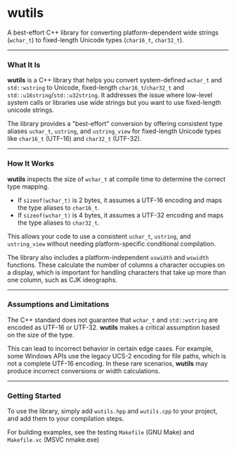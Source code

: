 # wutils

A best-effort C++ library for converting platform-dependent wide strings (`wchar_t`) to fixed-length Unicode types (`char16_t`, `char32_t`).

-----

### What It Is

**wutils** is a C++ library that helps you convert system-defined `wchar_t` and `std::wstring` to Unicode, fixed-length `char16_t`/`char32_t` and `std::u16string`/`std::u32string`. It addresses the issue where low-level system calls or libraries use wide strings but you want to use fixed-length unicode strings.

The library provides a "best-effort" conversion by offering consistent type aliases `uchar_t`, `ustring`, and `ustring_view` for fixed-length Unicode types like `char16_t` (UTF-16) and `char32_t` (UTF-32).

-----

### How It Works

**wutils** inspects the size of `wchar_t` at compile time to determine the correct type mapping.

  * If `sizeof(wchar_t)` is 2 bytes, it assumes a UTF-16 encoding and maps the type aliases to `char16_t`.
  * If `sizeof(wchar_t)` is 4 bytes, it assumes a UTF-32 encoding and maps the type aliases to `char32_t`.

This allows your code to use a consistent `uchar_t`, `ustring`, and `ustring_view` without needing platform-specific conditional compilation.

The library also includes a platform-independent `uswidth` and `wswidth` functions. These calculate the number of columns a character occupies on a display, which is important for handling characters that take up more than one column, such as CJK ideographs.

-----

### Assumptions and Limitations

The C++ standard does not guarantee that `wchar_t` and `std::wstring` are encoded as UTF-16 or UTF-32. **wutils** makes a critical assumption based on the size of the type.

This can lead to incorrect behavior in certain edge cases. For example, some Windows APIs use the legacy UCS-2 encoding for file paths, which is not a complete UTF-16 encoding. In these rare scenarios, **wutils** may produce incorrect conversions or width calculations.

-----

### Getting Started

To use the library, simply add `wutils.hpp` and `wutils.cpp` to your project, and add them to your compilation steps.

For building examples, see the testing `Makefile` (GNU Make) and `Makefile.vc` (MSVC nmake.exe)